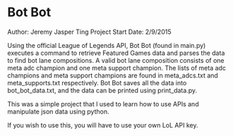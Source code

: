 # Bot Bot
Author: Jeremy Jasper Ting
Project Start Date: 2/9/2015

Using the official League of Legends API, Bot Bot (found in main.py) executes a command to retrieve Featured Games data and parses the data to find bot lane compositions. A valid bot lane composition consists of one meta adc champion and one meta support champion. The lists of meta adc champions and meta support champions are found in meta_adcs.txt and meta_supports.txt respectively. Bot Bot saves all the data into bot_bot_data.txt, and the data can be printed using print_data.py.

This was a simple project that I used to learn how to use APIs and manipulate json data using python.

If you wish to use this, you will have to use your own LoL API key.
